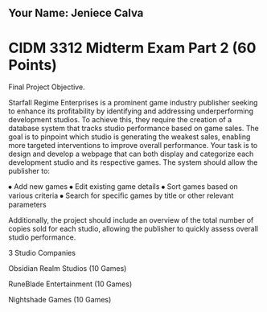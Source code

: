 
## Your Name: Jeniece Calva

# CIDM 3312 Midterm Exam Part 2 (60 Points)

Final Project Objective.

Starfall Regime Enterprises is a prominent game industry publisher seeking to enhance its profitability by identifying and addressing underperforming development studios. To achieve this, they require the creation of a database system that tracks studio performance based on game sales. The goal is to pinpoint which studio is generating the weakest sales, enabling more targeted interventions to improve overall performance.
Your task is to design and develop a webpage that can both display and categorize each development studio and its respective games. The system should allow the publisher to:

⦁	Add new games
⦁	Edit existing game details
⦁	Sort games based on various criteria
⦁	Search for specific games by title or other relevant parameters

Additionally, the project should include  an overview of the total number of copies sold for each studio, allowing the publisher to quickly assess overall studio performance.

3 Studio Companies

Obsidian Realm Studios 		(10 Games)

RuneBlade Entertainment 	(10 Games)

Nightshade Games		(10 Games)
